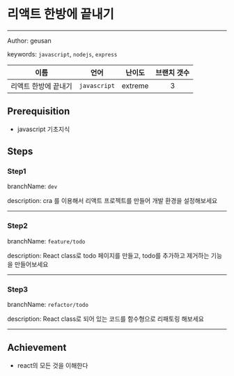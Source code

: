 
# 리액트 한방에 끝내기

-----
Author: geusan

keywords: `javascript`, `nodejs`, `express`

|이름|언어|난이도|브랜치 갯수|
|:-:|:-:|:-:|:-:|
|리액트 한방에 끝내기|`javascript`|extreme|3|


## Prerequisition

- javascript 기초지식

## Steps


### Step1

branchName: `dev`

description: cra 를 이용해서 리액트 프로젝트를 만들어 개발 환경을 설정해보세요

****

### Step2

branchName: `feature/todo`

description: React class로 todo 페이지를 만들고, todo를 추가하고 제거하는 기능을 만들어보세요

****

### Step3

branchName: `refactor/todo`

description: React class로 되어 있는 코드를 함수형으로 리패토링 해보세요

****


## Achievement

- react의 모든 것을 이해한다
